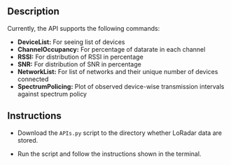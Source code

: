 ## Description

Currently, the API supports the following commands:
- **DeviceList:** For seeing list of devices
- **ChannelOccupancy:** For percentage of datarate in each channel
- **RSSI:** For distribution of RSSI in percentage
- **SNR:** For distribution of SNR in percentage
- **NetworkList:** For list of networks and their unique number of devices connected
- **SpectrumPolicing:** Plot of observed device-wise transmission intervals against spectrum policy

## Instructions

* Download the `APIs.py` script to the directory whether LoRadar data are stored.

* Run the script and follow the instructions shown in the terminal.
